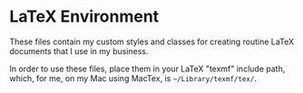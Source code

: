 # LaTeX Environment

These files contain my custom styles and classes for creating routine LaTeX 
documents that I use in my business.

In order to use these files, place them in your LaTeX "texmf" include path, 
which, for me, on my Mac using MacTex, is `~/Library/texmf/tex/`.
